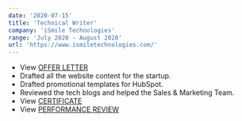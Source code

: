 ```yaml
---
date: '2020-07-15'
title: 'Technical Writer'
company: 'iSmile Technologies'
range: 'July 2020 - August 2020'
url: 'https://www.ismiletechnologies.com/'
---
```


- View [OFFER LETTER](https://drive.google.com/file/d/1atpaaCB4QXIas3Negexo6xhkS10nvoUy/view?usp=sharing)
- Drafted all the website content for the startup.
- Drafted promotional templates for HubSpot.
- Reviewed the tech blogs and helped the Sales & Marketing Team.
- View [CERTIFICATE](https://drive.google.com/file/d/1xc4SHoXSFWmLQfwBeYq7WwB5EjXsqMV9/view?usp=sharing)
- View [PERFORMANCE REVIEW](https://drive.google.com/file/d/1FVNB7SLHLwWB_QOSZFxIiSdy8O6Xbj2w/view?usp=sharing)
